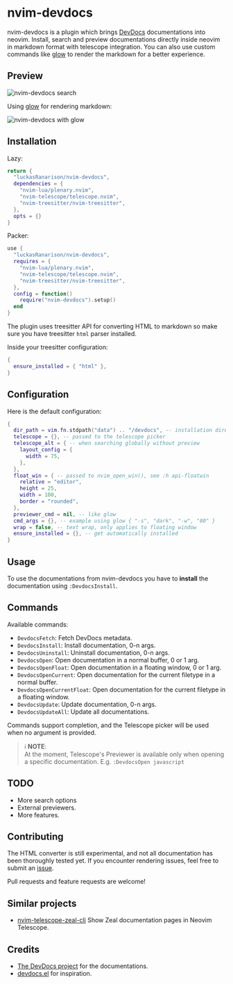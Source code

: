 # nvim-devdocs

nvim-devdocs is a plugin which brings [DevDocs](https://devdocs.io) documentations into neovim. Install, search and preview documentations directly inside neovim in markdown format with telescope integration. You can also use custom commands like [glow](https://github.com/charmbracelet/glow) to render the markdown for a better experience.

## Preview

![nvim-devdocs search](./.github/preview.png)

Using [glow](https://github.com/charmbracelet/glow) for rendering markdown:

![nvim-devdocs with glow](./.github/preview-glow.png)

## Installation

Lazy:

```lua
return {
  "luckasRanarison/nvim-devdocs",
  dependencies = {
    "nvim-lua/plenary.nvim",
    "nvim-telescope/telescope.nvim",
    "nvim-treesitter/nvim-treesitter",
  },
  opts = {}
}
```

Packer:

```lua
use {
  "luckasRanarison/nvim-devdocs",
  requires = {
    "nvim-lua/plenary.nvim",
    "nvim-telescope/telescope.nvim",
    "nvim-treesitter/nvim-treesitter",
  },
  config = function()
    require("nvim-devdocs").setup()
  end
}
```

The plugin uses treesitter API for converting HTML to markdown so make sure you have treesitter `html` parser installed.

Inside your treesitter configuration:

```lua
{
  ensure_installed = { "html" },
}
```

## Configuration

Here is the default configuration:

```lua
{
  dir_path = vim.fn.stdpath("data") .. "/devdocs", -- installation directory
  telescope = {}, -- passed to the telescope picker
  telescope_alt = { -- when searching globally without preview
    layout_config = {
      width = 75,
    },
  },
  float_win = { -- passed to nvim_open_win(), see :h api-floatwin
    relative = "editor",
    height = 25,
    width = 100,
    border = "rounded",
  },
  previewer_cmd = nil, -- like glow
  cmd_args = {}, -- example using glow { "-s", "dark", "-w", "80" }
  wrap = false, -- text wrap, only applies to floating window
  ensure_installed = {}, -- get automatically installed
}
```

## Usage

To use the documentations from nvim-devdocs you have to **install** the documentation using `:DevdocsInstall`.

## Commands

Available commands:

- `DevdocsFetch`: Fetch DevDocs metadata.
- `DevdocsInstall`: Install documentation, 0-n args.
- `DevdocsUninstall`: Uninstall documentation, 0-n args.
- `DevdocsOpen`: Open documentation in a normal buffer, 0 or 1 arg.
- `DevdocsOpenFloat`: Open documentation in a floating window, 0 or 1 arg.
- `DevdocsOpenCurrent`: Open documentation for the current filetype in a normal buffer.
- `DevdocsOpenCurrentFloat`: Open documentation for the current filetype in a floating window.
- `DevdocsUpdate`: Update documentation, 0-n args.
- `DevdocsUpdateAll`: Update all documentations.

Commands support completion, and the Telescope picker will be used when no argument is provided.

> ℹ️ **NOTE**:<br>
> At the moment, Telescope's Previewer is available only when opening a specific documentation.
> E.g. `:DevdocsOpen javascript`

## TODO

- More search options
- External previewers.
- More features.

## Contributing

The HTML converter is still experimental, and not all documentation has been thoroughly tested yet. If you encounter rendering issues, feel free to submit an [issue](https://github.com/luckasRanarison/nvim-devdocs/issues).

Pull requests and feature requests are welcome!

## Similar projects

- [nvim-telescope-zeal-cli](https://gitlab.com/ivan-cukic/nvim-telescope-zeal-cli) Show Zeal documentation pages in Neovim Telescope.

## Credits

- [The DevDocs project](https://github.com/freeCodeCamp/devdocs) for the documentations.
- [devdocs.el](https://github.com/astoff/devdocs.el) for inspiration.
